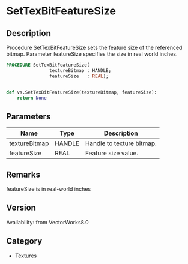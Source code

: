 # SetTexBitFeatureSize

## Description
Procedure SetTexBitFeatureSize sets the feature size of the referenced bitmap. Parameter featureSize specifies the size in real world inches.

```pascal
PROCEDURE SetTexBitFeatureSize(
				textureBitmap : HANDLE;
				featureSize   : REAL);
```

```python

def vs.SetTexBitFeatureSize(textureBitmap, featureSize):
    return None
```

## Parameters
|Name|Type|Description|
|---|---|---|
|textureBitmap|HANDLE|Handle to texture bitmap.|
|featureSize|REAL|Feature size value.|

## Remarks
featureSize is in real-world inches

## Version
Availability: from VectorWorks8.0
## Category
* Textures

